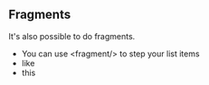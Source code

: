 ## Fragments

It's also possible to do fragments.

- You can use &lt;fragment/&gt; to step your list items
- like <fragment/>
- this <fragment/>